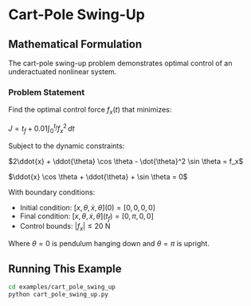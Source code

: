# Cart-Pole Swing-Up

## Mathematical Formulation

The cart-pole swing-up problem demonstrates optimal control of an underactuated nonlinear system.

### Problem Statement

Find the optimal control force $f_x(t)$ that minimizes:

$J = t_f + 0.01 \int_0^{t_f} f_x^2 \, dt$

Subject to the dynamic constraints:

$2\ddot{x} + \ddot{\theta} \cos \theta - \dot{\theta}^2 \sin \theta = f_x$

$\ddot{x} \cos \theta + \ddot{\theta} + \sin \theta = 0$

With boundary conditions:
- Initial condition: $[x, \theta, \dot{x}, \dot{\theta}](0) = [0, 0, 0, 0]$
- Final condition: $[x, \theta, \dot{x}, \dot{\theta}](t_f) = [0, \pi, 0, 0]$
- Control bounds: $|f_x| \leq 20$ N

Where $\theta = 0$ is pendulum hanging down and $\theta = \pi$ is upright.

## Running This Example

```bash
cd examples/cart_pole_swing_up
python cart_pole_swing_up.py
```
